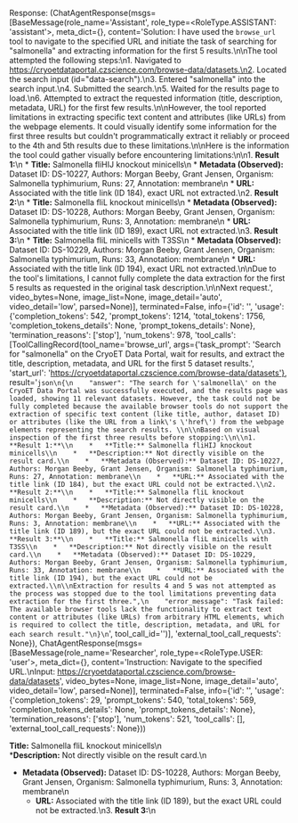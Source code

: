 Response: (ChatAgentResponse(msgs=[BaseMessage(role_name='Assistant', role_type=<RoleType.ASSISTANT: 'assistant'>, meta_dict={}, content='Solution: I have used the `browse_url` tool to navigate to the specified URL and initiate the task of searching for "salmonella" and extracting information for the first 5 results.\n\nThe tool attempted the following steps:\n1. Navigated to https://cryoetdataportal.czscience.com/browse-data/datasets.\n2. Located the search input (id="data-search").\n3. Entered "salmonella" into the search input.\n4. Submitted the search.\n5. Waited for the results page to load.\n6. Attempted to extract the requested information (title, description, metadata, URL) for the first few results.\n\nHowever, the tool reported limitations in extracting specific text content and attributes (like URLs) from the webpage elements. It could visually identify some information for the first three results but couldn\'t programmatically extract it reliably or proceed to the 4th and 5th results due to these limitations.\n\nHere is the information the tool could gather visually before encountering limitations:\n\n1.  **Result 1:**\n    *   **Title:** Salmonella fliHIJ knockout minicells\n    *   **Metadata (Observed):** Dataset ID: DS-10227, Authors: Morgan Beeby, Grant Jensen, Organism: Salmonella typhimurium, Runs: 27, Annotation: membrane\n    *   **URL:** Associated with the title link (ID 184), exact URL not extracted.\n2.  **Result 2:**\n    *   **Title:** Salmonella fliL knockout minicells\n    *   **Metadata (Observed):** Dataset ID: DS-10228, Authors: Morgan Beeby, Grant Jensen, Organism: Salmonella typhimurium, Runs: 3, Annotation: membrane\n    *   **URL:** Associated with the title link (ID 189), exact URL not extracted.\n3.  **Result 3:**\n    *   **Title:** Salmonella fliL minicells with T3SS\n    *   **Metadata (Observed):** Dataset ID: DS-10229, Authors: Morgan Beeby, Grant Jensen, Organism: Salmonella typhimurium, Runs: 33, Annotation: membrane\n    *   **URL:** Associated with the title link (ID 194), exact URL not extracted.\n\nDue to the tool\'s limitations, I cannot fully complete the data extraction for the first 5 results as requested in the original task description.\n\nNext request.', video_bytes=None, image_list=None, image_detail='auto', video_detail='low', parsed=None)], terminated=False, info={'id': '', 'usage': {'completion_tokens': 542, 'prompt_tokens': 1214, 'total_tokens': 1756, 'completion_tokens_details': None, 'prompt_tokens_details': None}, 'termination_reasons': ['stop'], 'num_tokens': 978, 'tool_calls': [ToolCallingRecord(tool_name='browse_url', args={'task_prompt': 'Search for "salmonella" on the CryoET Data Portal, wait for results, and extract the title, description, metadata, and URL for the first 5 dataset results.', 'start_url': 'https://cryoetdataportal.czscience.com/browse-data/datasets'}, result='```json\n{\n    "answer": "The search for \'salmonella\' on the CryoET Data Portal was successfully executed, and the results page was loaded, showing 11 relevant datasets. However, the task could not be fully completed because the available browser tools do not support the extraction of specific text content (like title, author, dataset ID) or attributes (like the URL from a link\'s \'href\') from the webpage elements representing the search results. \\n\\nBased on visual inspection of the first three results before stopping:\\n\\n1.  **Result 1:**\\n    *   **Title:** Salmonella fliHIJ knockout minicells\\n    *   **Description:** Not directly visible on the result card.\\n    *   **Metadata (Observed):** Dataset ID: DS-10227, Authors: Morgan Beeby, Grant Jensen, Organism: Salmonella typhimurium, Runs: 27, Annotation: membrane\\n    *   **URL:** Associated with the title link (ID 184), but the exact URL could not be extracted.\\n2.  **Result 2:**\\n    *   **Title:** Salmonella fliL knockout minicells\\n    *   **Description:** Not directly visible on the result card.\\n    *   **Metadata (Observed):** Dataset ID: DS-10228, Authors: Morgan Beeby, Grant Jensen, Organism: Salmonella typhimurium, Runs: 3, Annotation: membrane\\n    *   **URL:** Associated with the title link (ID 189), but the exact URL could not be extracted.\\n3.  **Result 3:**\\n    *   **Title:** Salmonella fliL minicells with T3SS\\n    *   **Description:** Not directly visible on the result card.\\n    *   **Metadata (Observed):** Dataset ID: DS-10229, Authors: Morgan Beeby, Grant Jensen, Organism: Salmonella typhimurium, Runs: 33, Annotation: membrane\\n    *   **URL:** Associated with the title link (ID 194), but the exact URL could not be extracted.\\n\\nExtraction for results 4 and 5 was not attempted as the process was stopped due to the tool limitations preventing data extraction for the first three.",\n    "error_message": "Task failed: The available browser tools lack the functionality to extract text content or attributes (like URLs) from arbitrary HTML elements, which is required to collect the title, description, metadata, and URL for each search result."\n}\n```', tool_call_id='')], 'external_tool_call_requests': None}), ChatAgentResponse(msgs=[BaseMessage(role_name='Researcher', role_type=<RoleType.USER: 'user'>, meta_dict={}, content='Instruction: Navigate to the specified URL.\nInput: https://cryoetdataportal.czscience.com/browse-data/datasets', video_bytes=None, image_list=None, image_detail='auto', video_detail='low', parsed=None)], terminated=False, info={'id': '', 'usage': {'completion_tokens': 29, 'prompt_tokens': 540, 'total_tokens': 569, 'completion_tokens_details': None, 'prompt_tokens_details': None}, 'termination_reasons': ['stop'], 'num_tokens': 521, 'tool_calls': [], 'external_tool_call_requests': None}))


   **Title:** Salmonella fliL knockout minicells\\n  
   ***Description:** Not directly visible on the result card.\\n
* **Metadata (Observed):** Dataset ID: DS-10228, 
   Authors: Morgan Beeby, Grant Jensen, 
   Organism: Salmonella typhimurium, 
   Runs: 3, Annotation: membrane\\n    
   *   **URL:** Associated with the title link (ID 189), but the exact URL could not be extracted.\\n3. 
   **Result 3:**\\n
